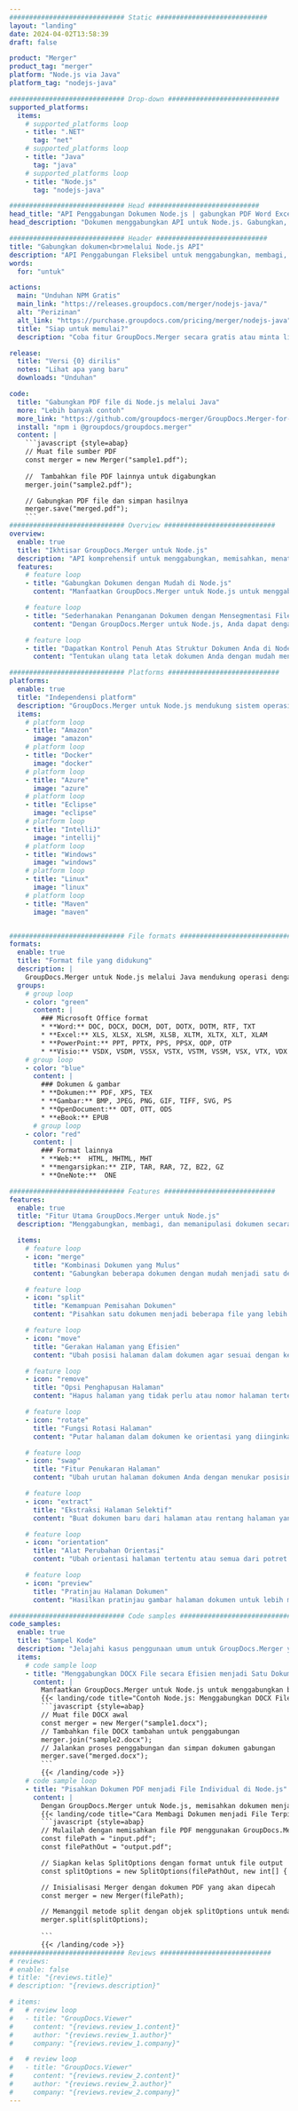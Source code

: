 ```yaml
---
############################# Static ############################
layout: "landing"
date: 2024-04-02T13:58:39
draft: false

product: "Merger"
product_tag: "merger"
platform: "Node.js via Java"
platform_tag: "nodejs-java"

############################# Drop-down ############################
supported_platforms:
  items:
    # supported_platforms loop
    - title: ".NET"
      tag: "net"
    # supported_platforms loop
    - title: "Java"
      tag: "java"
    # supported_platforms loop
    - title: "Node.js"
      tag: "nodejs-java"

############################# Head ############################
head_title: "API Penggabungan Dokumen Node.js | gabungkan PDF Word Excel"
head_description: "Dokumen menggabungkan API untuk Node.js. Gabungkan, pisahkan, tukar, menyusun ulang, dan menghapus halaman format PDF, Microsoft Word, Excel, presentasi, Visio, XPS & EPUB."

############################# Header ############################
title: "Gabungkan dokumen<br>melalui Node.js API"
description: "API Penggabungan Fleksibel untuk menggabungkan, membagi, atau memodifikasi PDF dan Dokumen Office dengan mudah"
words:
  for: "untuk"

actions:
  main: "Unduhan NPM Gratis"
  main_link: "https://releases.groupdocs.com/merger/nodejs-java/"
  alt: "Perizinan"
  alt_link: "https://purchase.groupdocs.com/pricing/merger/nodejs-java"
  title: "Siap untuk memulai?"
  description: "Coba fitur GroupDocs.Merger secara gratis atau minta lisensi"

release:
  title: "Versi {0} dirilis"
  notes: "Lihat apa yang baru"
  downloads: "Unduhan"

code:
  title: "Gabungkan PDF file di Node.js melalui Java"
  more: "Lebih banyak contoh"
  more_link: "https://github.com/groupdocs-merger/GroupDocs.Merger-for-Node.js-via-Java"
  install: "npm i @groupdocs/groupdocs.merger"
  content: |
    ```javascript {style=abap}   
    // Muat file sumber PDF
    const merger = new Merger("sample1.pdf");
    
    //  Tambahkan file PDF lainnya untuk digabungkan
    merger.join("sample2.pdf");

    // Gabungkan PDF file dan simpan hasilnya
    merger.save("merged.pdf");
    ```
############################# Overview ############################
overview:
  enable: true
  title: "Ikhtisar GroupDocs.Merger untuk Node.js"
  description: "API komprehensif untuk menggabungkan, memisahkan, menata ulang, dan menyempurnakan dokumen, slide, dan diagram dalam aplikasi Node.js."
  features:
    # feature loop
    - title: "Gabungkan Dokumen dengan Mudah di Node.js"
      content: "Manfaatkan GroupDocs.Merger untuk Node.js untuk menggabungkan dokumen PDF dan Office dengan mudah ke dalam file terpadu. Pustaka ini memperluas dukungan format yang luas, memungkinkan integrasi yang lancar dan penggabungan berbagai jenis file, sehingga meningkatkan proses manajemen dokumen dalam aplikasi Node.js."

    # feature loop
    - title: "Sederhanakan Penanganan Dokumen dengan Mensegmentasi File Besar"
      content: "Dengan GroupDocs.Merger untuk Node.js, Anda dapat dengan mudah membagi file besar PDF atau Office menjadi bagian-bagian yang lebih mudah dikelola. Sesuaikan dokumen Anda dengan membaginya berdasarkan halaman tertentu, rentang, atau ekstraksi halaman individual, meningkatkan organisasi dan efisiensi alur kerja dokumen Anda."

    # feature loop
    - title: "Dapatkan Kontrol Penuh Atas Struktur Dokumen Anda di Node.js"
      content: "Tentukan ulang tata letak dokumen Anda dengan mudah mengatur ulang, bertukar, atau membuang halaman menggunakan GroupDocs.Merger untuk Node.js. Sesuaikan dokumen Anda untuk memenuhi kebutuhan unik, memberikan fleksibilitas yang tak tertandingi dalam membangun konfigurasi file khusus."

############################# Platforms ############################
platforms:
  enable: true
  title: "Independensi platform"
  description: "GroupDocs.Merger untuk Node.js mendukung sistem operasi, kerangka kerja dan manajer paket berikut"
  items:
    # platform loop
    - title: "Amazon"
      image: "amazon"
    # platform loop
    - title: "Docker"
      image: "docker"
    # platform loop
    - title: "Azure"
      image: "azure"
    # platform loop
    - title: "Eclipse"
      image: "eclipse"
    # platform loop
    - title: "IntelliJ"
      image: "intellij"
    # platform loop
    - title: "Windows"
      image: "windows"
    # platform loop
    - title: "Linux"
      image: "linux"
    # platform loop
    - title: "Maven"
      image: "maven"


############################# File formats ############################
formats:
  enable: true
  title: "Format file yang didukung"
  description: |
    GroupDocs.Merger untuk Node.js melalui Java mendukung operasi dengan [format file] berikut (https://docs.groupdocs.com/merger/nodejs-java/supported-document-formats/).
  groups:
    # group loop
    - color: "green"
      content: |
        ### Microsoft Office format
        * **Word:** DOC, DOCX, DOCM, DOT, DOTX, DOTM, RTF, TXT
        * **Excel:** XLS, XLSX, XLSM, XLSB, XLTM, XLTX, XLT, XLAM
        * **PowerPoint:** PPT, PPTX, PPS, PPSX, ODP, OTP
        * **Visio:** VSDX, VSDM, VSSX, VSTX, VSTM, VSSM, VSX, VTX, VDX
    # group loop
    - color: "blue"
      content: |
        ### Dokumen & gambar
        * **Dokumen:** PDF, XPS, TEX
        * **Gambar:** BMP, JPEG, PNG, GIF, TIFF, SVG, PS
        * **OpenDocument:** ODT, OTT, ODS
        * **eBook:** EPUB
      # group loop
    - color: "red"
      content: |
        ### Format lainnya
        * **Web:**  HTML, MHTML, MHT
        * **mengarsipkan:** ZIP, TAR, RAR, 7Z, BZ2, GZ
        * **OneNote:**  ONE

############################# Features ############################
features:
  enable: true
  title: "Fitur Utama GroupDocs.Merger untuk Node.js"
  description: "Menggabungkan, membagi, dan memanipulasi dokumen secara efisien dalam format PDF dan Office menggunakan GroupDocs.Merger di lingkungan Node.js."

  items:
    # feature loop
    - icon: "merge"
      title: "Kombinasi Dokumen yang Mulus"
      content: "Gabungkan beberapa dokumen dengan mudah menjadi satu dengan menggabungkan halaman atau rentang tertentu dari berbagai file, menggunakan GroupDocs.Merger untuk Node.js."

    # feature loop
    - icon: "split"
      title: "Kemampuan Pemisahan Dokumen"
      content: "Pisahkan satu dokumen menjadi beberapa file yang lebih kecil untuk manajemen dan organisasi yang lebih baik, memanfaatkan fitur pemisahan komprehensif GroupDocs.Merger untuk Node.js."

    # feature loop
    - icon: "move"
      title: "Gerakan Halaman yang Efisien"
      content: "Ubah posisi halaman dalam dokumen agar sesuai dengan kebutuhan Anda dengan menggunakan fitur MovePage yang intuitif di lingkungan Node.js."

    # feature loop
    - icon: "remove"
      title: "Opsi Penghapusan Halaman"
      content: "Hapus halaman yang tidak perlu atau nomor halaman tertentu dengan mudah dengan fitur RemovePages GroupDocs.Merger yang disesuaikan untuk Node.js."

    # feature loop
    - icon: "rotate"
      title: "Fungsi Rotasi Halaman"
      content: "Putar halaman dalam dokumen ke orientasi yang diinginkan—90, 180, atau 270 derajat—menggunakan operasi rotatePages langsung."

    # feature loop
    - icon: "swap"
      title: "Fitur Penukaran Halaman"
      content: "Ubah urutan halaman dokumen Anda dengan menukar posisinya, sehingga membuat dokumen yang ditata ulang dengan fungsi SwappAges."

    # feature loop
    - icon: "extract"
      title: "Ekstraksi Halaman Selektif"
      content: "Buat dokumen baru dari halaman atau rentang halaman yang dipilih, ekstrak hanya konten yang diperlukan dengan GroupDocs.Merger untuk Node.js."

    # feature loop
    - icon: "orientation"
      title: "Alat Perubahan Orientasi"
      content: "Ubah orientasi halaman tertentu atau semua dari potret ke lanskap atau sebaliknya, gunakan fitur ChangeOrientation di proyek Node.js Anda."

    # feature loop
    - icon: "preview"
      title: "Pratinjau Halaman Dokumen"
      content: "Hasilkan pratinjau gambar halaman dokumen untuk lebih memahami konten dan tata letaknya, menggunakan fitur PreviewPages dalam Node.js."

############################# Code samples ############################
code_samples:
  enable: true
  title: "Sampel Kode"
  description: "Jelajahi kasus penggunaan umum untuk GroupDocs.Merger yang disesuaikan dengan lingkungan Node.js. Contoh-contoh ini menunjukkan efisiensi dan kemudahan penggabungan dokumen menggunakan GroupDocs.Merger untuk Node.js."
  items:
    # code sample loop
    - title: "Menggabungkan DOCX File secara Efisien menjadi Satu Dokumen Menggunakan Node.js"
      content: |
        Manfaatkan GroupDocs.Merger untuk Node.js untuk menggabungkan beberapa file DOCX dengan mulus ke dalam satu dokumen komprehensif. Manfaatkan fitur [Merge Word Documents](https://docs.groupdocs.com/merger/nodejs-java/merge/word/) kami untuk menggabungkan file secara efisien, meningkatkan manajemen dokumen dan produktivitas. Di bawah ini, temukan cuplikan kode Node.js untuk memandu Anda melalui proses penggabungan dokumen:
        {{< landing/code title="Contoh Node.js: Menggabungkan DOCX File">}}
        ```javascript {style=abap}   
        // Muat file DOCX awal
        const merger = new Merger("sample1.docx");
        // Tambahkan file DOCX tambahan untuk penggabungan
        merger.join("sample2.docx");
        // Jalankan proses penggabungan dan simpan dokumen gabungan
        merger.save("merged.docx");
        ```
        {{< /landing/code >}}
    # code sample loop
    - title: "Pisahkan Dokumen PDF menjadi File Individual di Node.js"
      content: |
        Dengan GroupDocs.Merger untuk Node.js, memisahkan dokumen menjadi beberapa file menjadi lebih efisien. Fitur [Split Document](https://docs.groupdocs.com/merger/nodejs-java/split-document/) kami memungkinkan pengelolaan dan ekstraksi bagian tertentu secara efisien dari PDF dokumen besar, membuat penanganan dokumen Anda lebih efektif. Fitur ini mendukung pemisahan dokumen berdasarkan rentang halaman, halaman awal/akhir, atau nomor halaman ganjil/genap, di antara kriteria lainnya.
        {{< landing/code title="Cara Membagi Dokumen menjadi File Terpisah dengan Node.js">}}
        ```javascript {style=abap}   
        // Mulailah dengan memisahkan file PDF menggunakan GroupDocs.Merger untuk Node.js API
        const filePath = "input.pdf";
        const filePathOut = "output.pdf";

        // Siapkan kelas SplitOptions dengan format untuk file output
        const splitOptions = new SplitOptions(filePathOut, new int[] { 3, 6, 8 });

        // Inisialisasi Merger dengan dokumen PDF yang akan dipecah
        const merger = new Merger(filePath);

        // Memanggil metode split dengan objek splitOptions untuk mendapatkan dokumen yang dihasilkan
        merger.split(splitOptions);
  
        ```
        {{< /landing/code >}}
############################# Reviews ############################
# reviews:
# enable: false
# title: "{reviews.title}"
# description: "{reviews.description}"

# items:
#   # review loop
#   - title: "GroupDocs.Viewer"
#     content: "{reviews.review_1.content}"
#     author: "{reviews.review_1.author}"
#     company: "{reviews.review_1.company}"

#   # review loop
#   - title: "GroupDocs.Viewer"
#     content: "{reviews.review_2.content}"
#     author: "{reviews.review_2.author}"
#     company: "{reviews.review_2.company}"
---
```

